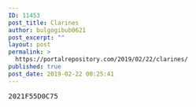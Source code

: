 ```yaml
---
ID: 11453
post_title: Clarines
author: bulgogibub0621
post_excerpt: ""
layout: post
permalink: >
  https://portalrepository.com/2019/02/22/clarines/
published: true
post_date: 2019-02-22 00:25:41
---
```

<pre>2021F55D0C75</pre>